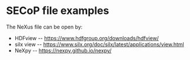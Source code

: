 # SECoP file examples

The NeXus file can be open by:

- HDFview  -- https://www.hdfgroup.org/downloads/hdfview/
- silx view -- https://www.silx.org/doc/silx/latest/applications/view.html
- NeXpy -- https://nexpy.github.io/nexpy/
